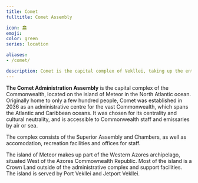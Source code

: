 ```yaml
---
title: Comet
fulltitle: Comet Assembly

icon: 🏛️
emoji:
color: green
series: location

aliases:
- /comet/

description: Comet is the capital complex of Vekllei, taking up the entire island of Meteor in the central Atlantic. It is home to the Vekllei federal parliament, as well as federal administration buildings, accomodation and offices.
---
```

**The Comet Administration Assembly** is the capital complex of the Commonwealth, located on the island of Meteor in the North Atlantic ocean. Originally home to only a few hundred people, Comet was established in 2036 as an administrative centre for the vast Commonwealth, which spans the Atlantic and Caribbean oceans. It was chosen for its centrality and cultural neutrality, and is accessible to Commonwealth staff and emissaries by air or sea.

The complex consists of the Superior Assembly and Chambers, as well as accomodation, recreation facilities and offices for staff.

The island of Meteor makes up part of the Western Azores archipelago, situated West of the Azores Commownealth Republic. Most of the island is a Crown Land outside of the administrative complex and support facilities. The island is served by Port Vekllei and Jetport Vekllei.

